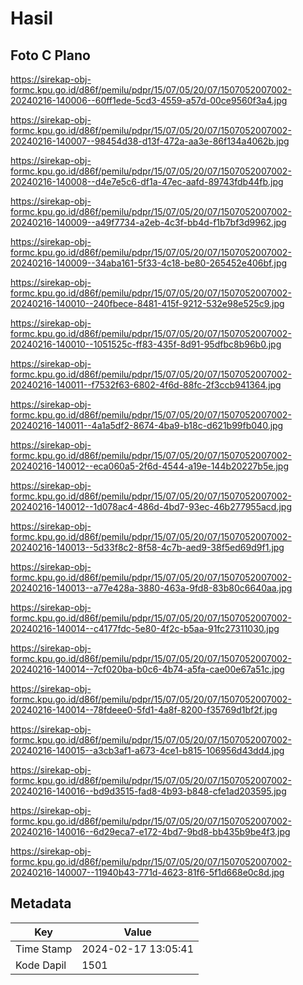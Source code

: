 # Hasil

## Foto C Plano

https://sirekap-obj-formc.kpu.go.id/d86f/pemilu/pdpr/15/07/05/20/07/1507052007002-20240216-140006--60ff1ede-5cd3-4559-a57d-00ce9560f3a4.jpg

https://sirekap-obj-formc.kpu.go.id/d86f/pemilu/pdpr/15/07/05/20/07/1507052007002-20240216-140007--98454d38-d13f-472a-aa3e-86f134a4062b.jpg

https://sirekap-obj-formc.kpu.go.id/d86f/pemilu/pdpr/15/07/05/20/07/1507052007002-20240216-140008--d4e7e5c6-df1a-47ec-aafd-89743fdb44fb.jpg

https://sirekap-obj-formc.kpu.go.id/d86f/pemilu/pdpr/15/07/05/20/07/1507052007002-20240216-140009--a49f7734-a2eb-4c3f-bb4d-f1b7bf3d9962.jpg

https://sirekap-obj-formc.kpu.go.id/d86f/pemilu/pdpr/15/07/05/20/07/1507052007002-20240216-140009--34aba161-5f33-4c18-be80-265452e406bf.jpg

https://sirekap-obj-formc.kpu.go.id/d86f/pemilu/pdpr/15/07/05/20/07/1507052007002-20240216-140010--240fbece-8481-415f-9212-532e98e525c9.jpg

https://sirekap-obj-formc.kpu.go.id/d86f/pemilu/pdpr/15/07/05/20/07/1507052007002-20240216-140010--1051525c-ff83-435f-8d91-95dfbc8b96b0.jpg

https://sirekap-obj-formc.kpu.go.id/d86f/pemilu/pdpr/15/07/05/20/07/1507052007002-20240216-140011--f7532f63-6802-4f6d-88fc-2f3ccb941364.jpg

https://sirekap-obj-formc.kpu.go.id/d86f/pemilu/pdpr/15/07/05/20/07/1507052007002-20240216-140011--4a1a5df2-8674-4ba9-b18c-d621b99fb040.jpg

https://sirekap-obj-formc.kpu.go.id/d86f/pemilu/pdpr/15/07/05/20/07/1507052007002-20240216-140012--eca060a5-2f6d-4544-a19e-144b20227b5e.jpg

https://sirekap-obj-formc.kpu.go.id/d86f/pemilu/pdpr/15/07/05/20/07/1507052007002-20240216-140012--1d078ac4-486d-4bd7-93ec-46b277955acd.jpg

https://sirekap-obj-formc.kpu.go.id/d86f/pemilu/pdpr/15/07/05/20/07/1507052007002-20240216-140013--5d33f8c2-8f58-4c7b-aed9-38f5ed69d9f1.jpg

https://sirekap-obj-formc.kpu.go.id/d86f/pemilu/pdpr/15/07/05/20/07/1507052007002-20240216-140013--a77e428a-3880-463a-9fd8-83b80c6640aa.jpg

https://sirekap-obj-formc.kpu.go.id/d86f/pemilu/pdpr/15/07/05/20/07/1507052007002-20240216-140014--c4177fdc-5e80-4f2c-b5aa-91fc27311030.jpg

https://sirekap-obj-formc.kpu.go.id/d86f/pemilu/pdpr/15/07/05/20/07/1507052007002-20240216-140014--7cf020ba-b0c6-4b74-a5fa-cae00e67a51c.jpg

https://sirekap-obj-formc.kpu.go.id/d86f/pemilu/pdpr/15/07/05/20/07/1507052007002-20240216-140014--78fdeee0-5fd1-4a8f-8200-f35769d1bf2f.jpg

https://sirekap-obj-formc.kpu.go.id/d86f/pemilu/pdpr/15/07/05/20/07/1507052007002-20240216-140015--a3cb3af1-a673-4ce1-b815-106956d43dd4.jpg

https://sirekap-obj-formc.kpu.go.id/d86f/pemilu/pdpr/15/07/05/20/07/1507052007002-20240216-140016--bd9d3515-fad8-4b93-b848-cfe1ad203595.jpg

https://sirekap-obj-formc.kpu.go.id/d86f/pemilu/pdpr/15/07/05/20/07/1507052007002-20240216-140016--6d29eca7-e172-4bd7-9bd8-bb435b9be4f3.jpg

https://sirekap-obj-formc.kpu.go.id/d86f/pemilu/pdpr/15/07/05/20/07/1507052007002-20240216-140007--11940b43-771d-4623-81f6-5f1d668e0c8d.jpg


## Metadata

| Key        | Value               |
| ---------- | ------------------- |
| Time Stamp | 2024-02-17 13:05:41 |
| Kode Dapil | 1501                |



